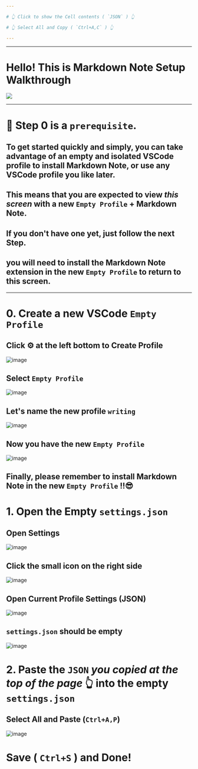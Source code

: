 ```yaml
---

# 👆 Click to show the Cell contents ( `JSON` ) 👆

# 👆 Select All and Copy ( `Ctrl+A,C` ) 👆

---
```


---

# Hello! This is Markdown Note Setup Walkthrough

![](https://raw.githubusercontent.com/ken-okabe/vscode-markdown-note/main/_images/logo256.png)

---

# 🧐 Step 0 is a   `prerequisite`.

## To get started quickly and simply, you can take advantage of an empty and isolated VSCode profile to install Markdown Note, or use any VSCode profile you like later.

## This means that you are expected to view  *this screen*  with a new `Empty Profile` + Markdown Note.

## If you don't have one yet, just follow the next Step.

## you will need to install the Markdown Note extension in the new `Empty Profile` to return to this screen.

---

# 0. Create a new VSCode  `Empty Profile` 

## Click ⚙️ at the left bottom to Create Profile

![image](https://raw.githubusercontent.com/ken-okabe/vscode-markdown-note/main/_images/setup/0profile.png)

## Select  `Empty Profile` 

![image](https://raw.githubusercontent.com/ken-okabe/vscode-markdown-note/main/_images/setup/1emptyprofile.png)

## Let's name the new profile  `writing`

![image](https://raw.githubusercontent.com/ken-okabe/vscode-markdown-note/main/_images/setup/2writing.png)

##

## Now you have the new `Empty Profile`

![image](https://raw.githubusercontent.com/ken-okabe/vscode-markdown-note/main/_images/setup/3profilecreated.png)

## Finally, please remember to install Markdown Note in the new `Empty Profile` !!😎

# 1. Open  the Empty  `settings.json` 

## Open Settings

![image](https://raw.githubusercontent.com/ken-okabe/vscode-markdown-note/main/_images/setup/4settings.png)

## Click the small icon on the right side

![image](https://raw.githubusercontent.com/ken-okabe/vscode-markdown-note/main/_images/setup/5aicon.png)

## Open Current Profile Settings (JSON)

![image](https://raw.githubusercontent.com/ken-okabe/vscode-markdown-note/main/_images/setup/6iconselect.png)

## `settings.json` should be empty

![image](https://raw.githubusercontent.com/ken-okabe/vscode-markdown-note/main/_images/setup/7blankobject.png)

# 2. Paste the  `JSON`   *you copied at the top of the page* 👆 into the empty  `settings.json`

##  Select All and Paste (`Ctrl+A,P`)

![image](https://raw.githubusercontent.com/ken-okabe/vscode-markdown-note/main/_images/setup/8pasted.png)

# Save ( `Ctrl+S` ) and Done!
